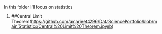 In this folder I'll focus on statistics
1. ##Central Limit Theorem(https://github.com/amarjeet4296/DataSciencePortfolio/blob/main/Statistics/Central%20Limit%20Theorem.ipynb)
